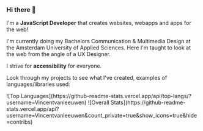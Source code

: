 
### Hi there 👋

<div class="intro">
  
<div>
I'm a <b>JavaScript Developer</b> that creates websites, webapps and apps for the web!
  
I'm currently doing my Bachelors Communication & Multimedia Design at the Amsterdam University of Applied Sciences. Here I'm taught to look at 
the web from the angle of a UX Designer. 
  
  I strive for <b>accessibility</b> for everyone.

Look through my projects to see what I've created, examples of languages/libraries used:
    

</div>
  ![Top Languages](https://github-readme-stats.vercel.app/api/top-langs/?username=Vincentvanleeuwen)   
![Overall Stats](https://github-readme-stats.vercel.app/api?username=Vincentvanleeuwen&count_private=true&show_icons=true&hide=contribs)
</div>


<!--
**Vincentvanleeuwen/Vincentvanleeuwen** is a ✨ _special_ ✨ repository because its `README.md` (this file) appears on your GitHub profile.

Here are some ideas to get you started:

- 🔭 I’m currently working on ...
- 🌱 I’m currently learning ...
- 👯 I’m looking to collaborate on ...
- 🤔 I’m looking for help with ...
- 💬 Ask me about ...
- 📫 How to reach me: ...
- 😄 Pronouns: ...
- ⚡ Fun fact: ...
<style>
.intro {
  display:flex; 
  flex-direction:row;
}
</style>
-->

